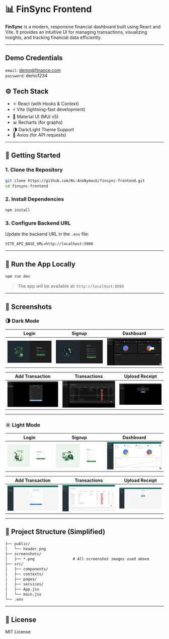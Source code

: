
# 📊 FinSync Frontend

**FinSync** is a modern, responsive financial dashboard built using React and Vite. It provides an intuitive UI for managing transactions, visualizing insights, and tracking financial data efficiently.

---

## Demo Credentials

`email`: demo@finance.com  
`password`: demo1234

## ⚙️ Tech Stack

- ⚛️ React (with Hooks & Context)
- ⚡ Vite (lightning-fast development)
- 🎨 Material UI (MUI v5)
- 📊 Recharts (for graphs)
- 🌗 Dark/Light Theme Support
- 📡 Axios (for API requests)

---

## 🚀 Getting Started

### 1. Clone the Repository

```bash
git clone https://github.com/Ns-AnoNymouS/finsync-frontend.git
cd finsync-frontend
````

### 2. Install Dependencies

```bash
npm install
```

### 3. Configure Backend URL

Update the backend URL in the `.env` file:

```env
VITE_API_BASE_URL=http://localhost:5000
```

---

## 🧪 Run the App Locally

```bash
npm run dev
```

> The app will be available at: `http://localhost:8080`

---

## 📸 Screenshots

### 🌗 Dark Mode

| Login                             | Signup                             | Dashboard                             |
| --------------------------------- | ---------------------------------- | ------------------------------------- |
| ![](./screenshots/login-dark.png) | ![](./screenshots/signup-dark.png) | ![](./screenshots/dashboard-dark.png) |

| Add Transaction                             | Transactions                             | Upload Receipt                             |
| ------------------------------------------- | ---------------------------------------- | ------------------------------------------ |
| ![](./screenshots/add-tanscations-dark.png) | ![](./screenshots/transcations-dark.png) | ![](./screenshots/upload-reciept-dark.png) |

---

### ☀️ Light Mode

| Login                              | Signup                              | Dashboard                              |
| ---------------------------------- | ----------------------------------- | -------------------------------------- |
| ![](./screenshots/login-light.png) | ![](./screenshots/signup-light.png) | ![](./screenshots/dashboard-light.png) |

| Add Transaction                               | Transactions                              | Upload Receipt                              |
| --------------------------------------------- | ----------------------------------------- | ------------------------------------------- |
| ![](./screenshots/add-transcations-light.png) | ![](./screenshots/transcations-light.png) | ![](./screenshots/upload-reciept-light.png) |

---

## 📁 Project Structure (Simplified)

```
├── public/
│   └── header.png
├── screenshots/
│   ├── *.png                 # All screenshot images used above
├── src/
│   ├── components/
│   ├── contexts/
│   ├── pages/
│   ├── services/
│   ├── App.jsx
│   └── main.jsx
└── .env
```

---

## 🪪 License

MIT License
